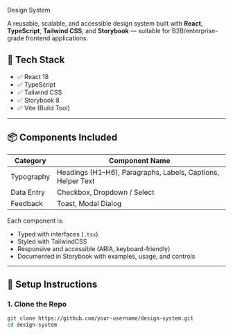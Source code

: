 Design System

A reusable, scalable, and accessible design system built with **React**, **TypeScript**, **Tailwind CSS**, and **Storybook** — suitable for B2B/enterprise-grade frontend applications.

## 🚀 Tech Stack

- ✅ React 18
- ✅ TypeScript
- ✅ Tailwind CSS
- ✅ Storybook 8
- ✅ Vite (Build Tool)

---

## 📦 Components Included

| Category       | Component Name      |
|----------------|---------------------|
| Typography     | Headings (H1–H6), Paragraphs, Labels, Captions, Helper Text |
| Data Entry     | Checkbox, Dropdown / Select |
| Feedback       | Toast, Modal Dialog |

Each component is:
- Typed with interfaces (`.tsx`)
- Styled with TailwindCSS
- Responsive and accessible (ARIA, keyboard-friendly)
- Documented in Storybook with examples, usage, and controls

---

## 🔧 Setup Instructions

### 1. Clone the Repo
```bash
git clone https://github.com/your-username/design-system.git
cd design-system

